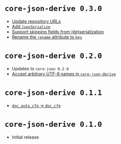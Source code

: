# `core-json-derive 0.3.0`

- [Update repository URLs](https://github.com/core-json/core-json/commit/da434e18e426fb5bd3abf7dffa1462011770379e)
- [Add `JsonSerialize`](https://github.com/core-json/core-json/commit/e726edc5a23c086be9f15ced9c76507e44708401)
- [Support skipping fields from (de)serialization](https://github.com/core-json/core-json/commit/cdc0aadab582c1fa77376c531dfce3d005f700d5)
- [Rename the `rename` attribute to `key`](https://github.com/core-json/core-json/commit/7d9014ba1c2313b950487d6aa769fd58c62da53e)

# `core-json-derive 0.2.0`

- Updates to `core-json 0.2.0`
- [Accept arbitrary UTF-8 names in `core-json-derive`](https://github.com/core-json/core-json/commit/8da9e7371cfc665f1d1cf63b533b21a894b80437)

# `core-json-derive 0.1.1`

- [`doc_auto_cfg` -> `doc_cfg`](https://github.com/core-json/core-json/commit/775367b8b4ad040ed9973af6f504ceb192683f0a)

# `core-json-derive 0.1.0`

- Initial release
